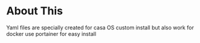 # About This
Yaml files are specially created for casa OS custom install but also work for docker use portainer for easy install
